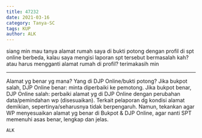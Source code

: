 ```yaml
---
title: 47232
date: 2021-03-16
category: Tanya-SC
tags: KUP
author: ALK
---
```


siang min mau tanya alamat rumah saya di bukti potong dengan profil di spt online berbeda, kalau saya mengisi laporan spt tersebut bermasalah kah? atau harus mengganti alamat rumah di profil? terimakasih min

---

Alamat yg benar yg mana? Yang di DJP Online/bukti potong? Jika bukpot salah, DJP Online benar: minta diperbaiki ke pemotong. Jika bukpot benar, DJP Online salah: perbaiki alamat yg di DJP Online dengan perubahan data/pemindahan wp (disesuaikan). Terkait pelaporan dg kondisi alamat demikian, sepertinya/seharusnya tidak berpengaruh. Namun, tekankan agar WP menyesuaikan alamat yg benar di Bukpot & DJP Online, agar nanti SPT memenuhi asas benar, lengkap dan jelas.

`ALK`
